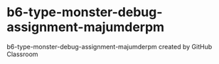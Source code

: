 # b6-type-monster-debug-assignment-majumderpm
b6-type-monster-debug-assignment-majumderpm created by GitHub Classroom
